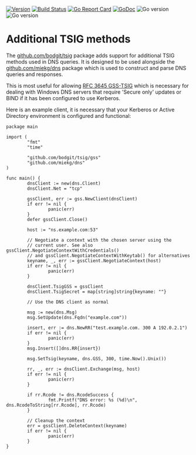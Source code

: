 [![Version](https://img.shields.io/github/v/tag/bodgit/tsig)](https://github.com/bodgit/tsig/tags)
[![Build Status](https://img.shields.io/github/workflow/status/bodgit/tsig/build)](https://github.com/bodgit/tsig/actions?query=workflow%3Abuild)
[![Go Report Card](https://goreportcard.com/badge/github.com/bodgit/tsig)](https://goreportcard.com/report/github.com/bodgit/tsig)
[![GoDoc](https://godoc.org/github.com/bodgit/tsig?status.svg)](https://godoc.org/github.com/bodgit/tsig)
![Go version](https://img.shields.io/badge/Go-1.15-brightgreen.svg)
![Go version](https://img.shields.io/badge/Go-1.14-brightgreen.svg)

# Additional TSIG methods

The [github.com/bodgit/tsig](https://godoc.org/github.com/bodgit/tsig) package
adds support for additional TSIG methods used in DNS queries. It is designed
to be used alongside the [github.com/miekg/dns](https://github.com/miekg/dns)
package which is used to construct and parse DNS queries and responses.

This is most useful for allowing
[RFC 3645 GSS-TSIG](https://www.ietf.org/rfc/rfc3645.txt) which is necessary
for dealing with Windows DNS servers that require 'Secure only' updates or
BIND if it has been configured to use Kerberos.

Here is an example client, it is necessary that your Kerberos or Active
Directory environment is configured and functional:

```golang
package main

import (
        "fmt"
        "time"

        "github.com/bodgit/tsig/gss"
        "github.com/miekg/dns"
)

func main() {
        dnsClient := new(dns.Client)
        dnsClient.Net = "tcp"

        gssClient, err := gss.NewClient(dnsClient)
        if err != nil {
                panic(err)
        }
        defer gssClient.Close()

        host := "ns.example.com:53"

        // Negotiate a context with the chosen server using the
        // current user. See also gssClient.NegotiateContextWithCredentials()
        // and gssClient.NegotiateContextWithKeytab() for alternatives
        keyname, _, err := gssClient.NegotiateContext(host)
        if err != nil {
                panic(err)
        }

        dnsClient.TsigGSS = gssClient
        dnsClient.TsigSecret = map[string]string{keyname: ""}

        // Use the DNS client as normal

        msg := new(dns.Msg)
        msg.SetUpdate(dns.Fqdn("example.com"))

        insert, err := dns.NewRR("test.example.com. 300 A 192.0.2.1")
        if err != nil {
                panic(err)
        }
        msg.Insert([]dns.RR{insert})

        msg.SetTsig(keyname, dns.GSS, 300, time.Now().Unix())

        rr, _, err := dnsClient.Exchange(msg, host)
        if err != nil {
                panic(err)
        }

        if rr.Rcode != dns.RcodeSuccess {
                fmt.Printf("DNS error: %s (%d)\n", dns.RcodeToString[rr.Rcode], rr.Rcode)
        }

        // Cleanup the context
        err = gssClient.DeleteContext(keyname)
        if err != nil {
                panic(err)
        }
}
```
